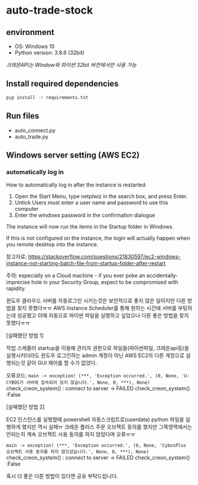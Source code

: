 # auto-trade-stock

## environment

- OS: Windows 10
- Python version: 3.8.6 (32bit)

*크레온API는 Window와 파이썬 32bit 버전에서만 사용 가능*

## Install required dependencies

```bash
pip install -r requirements.txt
```

## Run files

- auto_connect.py
- auto_trade.py

## Windows server setting (AWS EC2)

### automatically log in

How to automatically log in after the instance is restarted:

1. Open the Start Menu, type netplwiz in the search box, and press Enter.
2. Untick Users must enter a user name and password to use this computer
3. Enter the windows password in the confirmation dialogue

The instance will now run the items in the Startup folder in Windows.

If this is not configured on the instance, the login will actually happen when you remote desktop into the instance.

참고자료: https://stackoverflow.com/questions/21830597/ec2-windows-instance-not-starting-batch-file-from-startup-folder-after-restart

주의: especially on a Cloud machine - if you ever poke an accidentally-imprecise hole in your Security Group, expect to be
compromised with rapidity.

윈도우 클라우드 서버를 자동로그인 시키는것은 보안적으로 좋지 않은 일이지만 다른 방법을 찾지 못했다ㅠㅠ
AWS Instance Scheduler를 통해 원하는 시간에 서버를 부팅하는데 성공했고 이때 자동으로 파이썬 파일을 실행하고 싶었으나 다른 좋은 방법을 찾지 못했다ㅠㅠ

[실패했던 방법 1]

작업 스케줄러 startup을 이용해 관리자 권한으로 파일들(파이썬파일, 크레온api등)을 실행시키더라도 윈도우 로그인하는 admin 계정이 아닌 AWS EC2의 다른 계정으로 실행되는것 같아 GUI 제어를 할 수가
없었다.

오류코드:
`main -> exception! (***, 'Exception occurred.', (0, None, 'U-CYBOS가 서버에 접속되어 있지 않습니다.', None, 0, ***), None)`
check_creon_system() : connect to server -> FAILED
check_creon_system() :False

[실패했던 방법 2]

EC2 인스턴스를 실행할때 powershell 자동스크립트로(userdata) python 파일을 실행하게 했지만 역시 실패ㅠ
크레온 플러스 주문 오브젝트 동의를 했지만 그쪽영역에서는 안되는지 계속 오브젝트 사용 동의를 하지 않았다며 오류ㅠㅠ

`main -> exception! (***, 'Exception occurred.', (0, None, 'CybosPlus 오브젝트 사용 동의를 하지 않으셨습니다.', None, 0, ***), None)`
check_creon_system() : connect to server -> FAILED
check_creon_system() :False

혹시 더 좋은 다른 방법이 있다면 공유 부탁드립니다.
